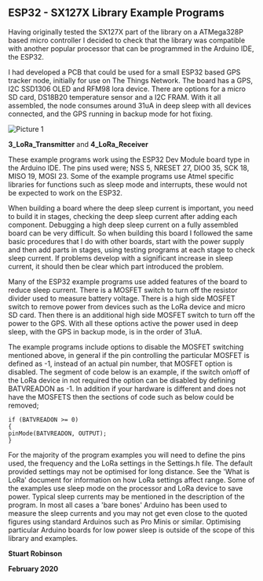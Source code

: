 ## ESP32 - SX127X Library Example Programs

Having originally tested the SX127X part of the library on a ATMega328P based micro controller I decided to check that the library was compatible with another popular processor that can be programmed in the Arduino IDE, the ESP32. 

I had developed a PCB that could be used for a small ESP32 based GPS tracker node, initially for use on The Things Network. The board has a GPS, I2C SSD1306 OLED and RFM98 lora device. There are options for a micro SD card, DS18B20 temperature sensor and a I2C FRAM. With it all assembled, the node consumes around 31uA in deep sleep with all devices connected, and the GPS running in backup mode for hot fixing. 


![Picture 1](/pictures/ESP32_Micro_Node.jpg)


**3\_LoRa\_Transmitter** and **4\_LoRa\_Receiver**

These example programs work using the ESP32 Dev Module board type in the Arduino IDE. The pins used were;  NSS 5, NRESET 27, DIO0 35, SCK 18, MISO 19, MOSI 23. Some of the example programs use Atmel specific libraries for functions such as sleep mode and interrupts, these would not be expected to work on the ESP32.

When building a board where the deep sleep current is important, you need to build it in stages, checking the deep sleep current after adding each component. Debugging a high deep sleep current on a fully assembled board can be very difficult. So when building this board I followed the same basic procedures that I do with other boards, start with the power supply and then add parts in stages, using testing programs at each stage to check sleep current. If problems develop with a significant increase in sleep current, it should then be clear which part introduced the problem. 

Many of the ESP32 example programs use added features of the board to reduce sleep current. There is a MOSFET switch to turn off the resistor divider used to measure battery voltage. There is a high side MOSFET switch to remove power from devices such as the LoRa device and micro SD card. Then there is an additional high side MOSFET switch to turn off the power to the GPS. With all these options active the power used in deep sleep, with the GPS in backup mode, is in the order of 31uA.

The example programs include options to disable the MOSFET switching mentioned above, in general if the pin controlling the particular MOSFET is defined as -1, instead of an actual pin number, that MOSFET option is disabled. The segment of code below is an example, if the switch on\off of the LoRa device in not required the option can be disabled by defining BATVREADON as -1. In addition if your hardware is different and does not have the MOSFETS then the sections of code such as below could be removed;

    if (BATVREADON >= 0)
    {
    pinMode(BATVREADON, OUTPUT);
    }


For the majority of the program examples you will need to define the pins used, the frequency and the LoRa settings in the Settings.h file. The default provided settings may not be optimised for long distance. See the 'What is LoRa' document for information on how LoRa settings affect range. 
Some of the examples use sleep mode on the processor and LoRa device to save power. Typical sleep currents may be mentioned in the description of the program. In most all cases a 'bare bones' Arduino has been used to measure the sleep currents and you may not get even close to the quoted figures using standard Arduinos such as Pro Minis or similar. Optimising particular Arduino boards for low power sleep is outside of the scope of this library and examples.  


**Stuart Robinson**

**February 2020**

